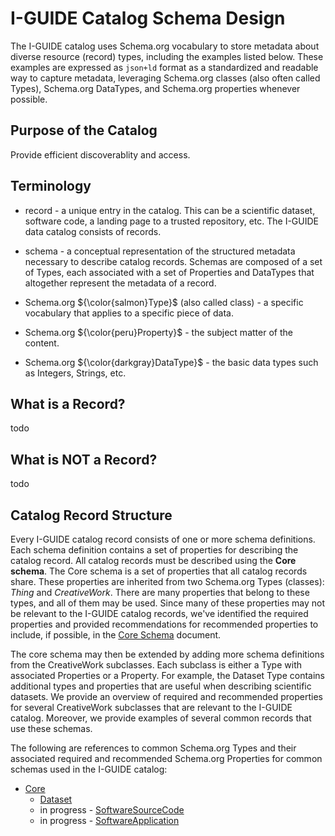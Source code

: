 # I-GUIDE Catalog Schema Design

The I-GUIDE catalog uses Schema.org vocabulary to store metadata about diverse resource (record)
types, including the examples listed below. These examples are expressed as
`json+ld` format as a standardized and readable way to capture metadata, leveraging
Schema.org classes (also often called Types), Schema.org DataTypes, and Schema.org properties whenever possible.

## Purpose of the Catalog

Provide efficient discoverablity and access.

## Terminology

- record - a unique entry in the catalog. This can be a scientific dataset,
  software code, a landing page to a trusted repository, etc. The I-GUIDE
  data catalog consists of records. 

- schema - a conceptual representation of the structured metadata necessary to describe
  catalog records. Schemas are composed of a set of Types, each associated with a set of Properties and DataTypes that altogether represent the metadata of a record. 

- Schema.org ${\color{salmon}Type}$ (also called class) - a specific vocabulary that applies to a specific piece of data.

- Schema.org ${\color{peru}Property}$ - the subject matter of the content.

- Schema.org ${\color{darkgray}DataType}$ - the basic data types such as Integers, Strings, etc.

## What is a Record?

todo

## What is NOT a Record?

todo

## Catalog Record Structure

Every I-GUIDE catalog record consists of one or more schema definitions. Each
schema definition contains a set of properties for describing the catalog record. All
catalog records must be described using the **Core schema**. The Core schema is a 
set of properties that all catalog records share. These properties are
inherited from two Schema.org Types (classes): *Thing* and *CreativeWork*. There are
many properties that belong to these types, and all of them may be used. Since
many of these properties may not be relevant to the I-GUIDE catalog records, we've
identified the required properties and provided recommendations for recommended
properties to include, if possible, in the [Core Schema](core.md) document. 

The core schema may then be extended by adding more schema definitions from the CreativeWork
subclasses. Each subclass is either a Type with associated Properties or a Property. For example, the Dataset Type contains additional types and properties that
are useful when describing scientific datasets. We provide an overview of
required and recommended properties for several CreativeWork subclasses that are relevant to
the I-GUIDE catalog. Moreover, we provide examples of several common records
that use these schemas.

The following are references to common Schema.org Types and their associated required and recommended Schema.org Properties for common schemas used in the I-GUIDE catalog:

- [Core](core.md)
  - [Dataset](dataset.md)
  - in progress - [SoftwareSourceCode](sourcecode.md)
  - in progress - [SoftwareApplication](softwareapp.md)

